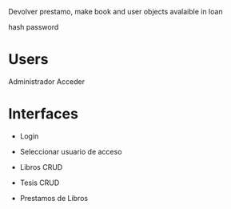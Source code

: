 Devolver prestamo, make book and user objects avalaible in loan

hash password



# Users
Administrador
Acceder


# Interfaces
- Login
- Seleccionar usuario de acceso

- Libros CRUD
- Tesis CRUD

- Prestamos de Libros